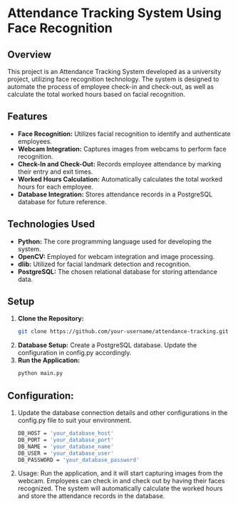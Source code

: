 # Attendance Tracking System Using Face Recognition

## Overview

This project is an Attendance Tracking System developed as a university project, utilizing face recognition technology. The system is designed to automate the process of employee check-in and check-out, as well as calculate the total worked hours based on facial recognition.

## Features

- **Face Recognition:** Utilizes facial recognition to identify and authenticate employees.
- **Webcam Integration:** Captures images from webcams to perform face recognition.
- **Check-In and Check-Out:** Records employee attendance by marking their entry and exit times.
- **Worked Hours Calculation:** Automatically calculates the total worked hours for each employee.
- **Database Integration:** Stores attendance records in a PostgreSQL database for future reference.

## Technologies Used

- **Python:** The core programming language used for developing the system.
- **OpenCV:** Employed for webcam integration and image processing.
- **dlib:** Utilized for facial landmark detection and recognition.
- **PostgreSQL:** The chosen relational database for storing attendance data.

## Setup

1. **Clone the Repository:**
   ```bash
   git clone https://github.com/your-username/attendance-tracking.git
2. **Database Setup:**
  Create a PostgreSQL database.
  Update the configuration in config.py accordingly.
5. **Run the Application:**
   ```bash
   python main.py
## Configuration:
1. Update the database connection details and other configurations in the config.py file to suit your environment.
   ```bash
   DB_HOST = 'your_database_host'
   DB_PORT = 'your_database_port'
   DB_NAME = 'your_database_name'
   DB_USER = 'your_database_user'
   DB_PASSWORD = 'your_database_password'
2. Usage:
Run the application, and it will start capturing images from the webcam.
Employees can check in and check out by having their faces recognized.
The system will automatically calculate the worked hours and store the attendance records in the database.
